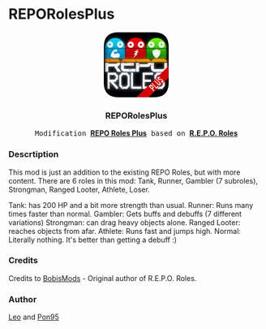 # REPORolesPlus

<!-- PROJECT LOGO -->
<p align="center">
  <a href="https://thunderstore.io/c/repo/p/Piskotryasi/REPORolesPLUS/">
    <img src="icon.png" alt="Logo" width="128" height="128">
  </a>

  <h3 align="center">REPORolesPlus</h3>

  <p align="center">
    <samp>Modification </samp><a href="https://thunderstore.io/c/repo/p/Piskotryasi/REPORolesPLUS/"><strong> REPO Roles Plus</strong></a><samp> based on </samp><a href="https://thunderstore.io/c/repo/p/BobisMods/REPORoles/"><strong>R.E.P.O. Roles</strong></a>
  </p>
</p>

### Descrtiption
This mod is just an addition to the existing REPO Roles, but with more content.
There are 6 roles in this mod: Tank, Runner, Gambler (7 subroles), Strongman, Ranged Looter, Athlete, Loser. 

Tank: has 200 HP and a bit more strength than usual.
Runner: Runs many times faster than normal.
Gambler: Gets buffs and debuffs (7 different variations)
Strongman: can drag heavy objects alone.
Ranged Looter: reaches objects from afar.
Athlete: Runs fast and jumps high.
Normal: Literally nothing. It's better than getting a debuff :)

### Credits
Credits to [BobisMods](https://thunderstore.io/c/repo/p/BobisMods/REPORoles/) - Original author of R.E.P.O. Roles.
<!-- LICENSE -->
### Author

[Leo](https://leohorak.carrd.co) and [Pon95](https://github.com/pon95)
